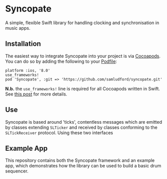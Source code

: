 # Syncopate
A simple, flexible Swift library for handling clocking and synchronisation in music apps.

## Installation
The easiest way to integrate Syncopate into your project is via [Cocoapods](https://guides.cocoapods.org/using/getting-started.html). You can do so by adding the following to your [Podfile](https://guides.cocoapods.org/syntax/podfile.html):

```
platform :ios, '8.0'
use_frameworks!
pod 'Syncopate', :git => 'https://github.com/samludford/syncopate.git'
```

**N.b.** the `use_frameworks!` line is required for all Cocoapods written in Swift. See [this post](http://blog.cocoapods.org/CocoaPods-0.36/) for more details.

## Use

Syncopate is based around 'ticks', contentless messages which are emitted by classes extending `SLTicker` and received by classes conforming to the `SLTickReceiver` protocol. Using these two interfaces 



## Example App

This repository contains both the Syncopate framework and an example app, which demonstrates how the library can be used to build a basic drum sequencer. 
